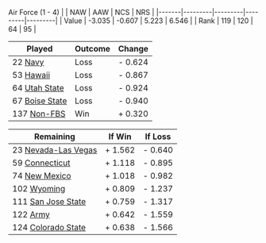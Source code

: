 Air Force (1 - 4)
|       |   NAW   |   AAW   |   NCS   |   NRS   |
|-------|---------|---------|---------|---------|
| Value |  -3.035 |  -0.607 |   5.223 |   6.546 |
| Rank  |     119 |     120 |      64 |      95 |

| Played                    | Outcome    |  Change  |
|---------------------------|------------|----------|
|  22 [Navy                  ](Navy.md)| Loss       | -  0.624 |
|  53 [Hawaii                ](Hawaii.md)| Loss       | -  0.867 |
|  64 [Utah State            ](UtahState.md)| Loss       | -  0.924 |
|  67 [Boise State           ](BoiseState.md)| Loss       | -  0.940 |
| 137 [Non-FBS               ](NonFBS.md)| Win        | +  0.320 |

| Remaining                 |  If Win  |  If Loss |
|---------------------------|----------|----------|
|  23 [Nevada-Las Vegas      ](NevadaLasVegas.md)| +  1.562 | -  0.640 |
|  59 [Connecticut           ](Connecticut.md)| +  1.118 | -  0.895 |
|  74 [New Mexico            ](NewMexico.md)| +  1.018 | -  0.982 |
| 102 [Wyoming               ](Wyoming.md)| +  0.809 | -  1.237 |
| 111 [San Jose State        ](SanJoseState.md)| +  0.759 | -  1.317 |
| 122 [Army                  ](Army.md)| +  0.642 | -  1.559 |
| 124 [Colorado State        ](ColoradoState.md)| +  0.638 | -  1.566 |

